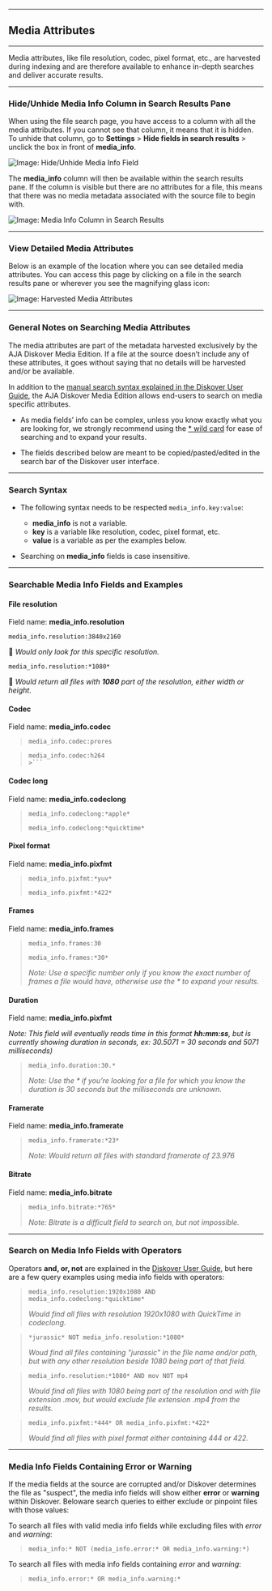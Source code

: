 ___
## Media Attributes
___

Media attributes, like file resolution, codec, pixel format, etc., are harvested during indexing and are therefore available to enhance in-depth searches and deliver accurate results.

___
### Hide/Unhide Media Info Column in Search Results Pane

When using the file search page, you have access to a column with all the media attributes. If you cannot see that column, it means that it is hidden. To unhide that column, go to  **Settings**  >  **Hide fields in search results**  > unclick the box in front of  **media_info**.

![Image: Hide/Unhide Media Info Field](images/image_aja_edition_mediainfo_hide_unhide_column.png)

The  **media_info** column will then be available within the search results pane. If the column is visible but there are no attributes for a file, this means that there was no media metadata associated with the source file to begin with.

![Image: Media Info Column in Search Results](images/image_aja_edition_mediainfo_column_in_search_results_pane.png)

___
### View Detailed Media Attributes

Below is an example of the location where you can see detailed media attributes. You can access this page by clicking on a file in the search results pane or wherever you see the magnifying glass icon:

![Image: Harvested Media Attributes](images/image_aja_edition_media_info_file_attributes.png)

___
### General Notes on Searching Media Attributes

The media attributes are part of the metadata harvested exclusively by the AJA Diskover Media Edition. If a file at the source doesn’t include any of these attributes, it goes without saying that no details will be harvested and/or be available.

In addition to the [manual search syntax explained in the Diskover User Guide](https://docs.diskoverdata.com/diskover_user_guide/#search_syntax), the AJA Diskover Media Edition allows end-users to search on media specific attributes.

- As media fields’ info can be complex, unless you know exactly what you are looking for, we strongly recommend using the [* wild card](https://docs.diskoverdata.com/diskover_user_guide/#wild-card) for ease of searching and to expand your results.

- The fields described below are meant to be copied/pasted/edited in the search bar of the Diskover user interface.

___
### Search Syntax

- The following syntax needs to be respected `media_info.key:value`:
    * **media_info** is not a variable.
    * **key** is a variable like resolution, codec, pixel format, etc.
    * **value** is a variable as per the examples below.

- Searching on **media_info** fields is case insensitive.

___
### Searchable Media Info Fields and Examples

#### File resolution
Field name: **media_info.resolution**

```
media_info.resolution:3840x2160
```
   🔎 _Would only look for this specific resolution._


```
media_info.resolution:*1080*
``` 
   🔎 _Would return all files with **1080** part of the resolution, either width or height._

#### Codec
Field name: **media_info.codec**
> ```
> media_info.codec:prores
> ```

>```
> media_info.codec:h264
> >```

#### Codec long
Field name: **media_info.codeclong**
>`media_info.codeclong:*apple*`
>
>`media_info.codeclong:*quicktime*`

#### Pixel format
Field name: **media_info.pixfmt**
>`media_info.pixfmt:*yuv*`
>
>`media_info.pixfmt:*422*`

#### Frames
Field name: **media_info.frames**
>`media_info.frames:30`
>
>`media_info.frames:*30*`
>
> _Note: Use a specific number only if you know the exact number of frames a file would have, otherwise use the * to expand your results._

#### Duration
Field name: **media_info.pixfmt**

_Note: This field will eventually reads time in this format **hh:mm:ss**, but is currently showing duration in seconds, ex: 30.5071 = 30 seconds and 5071 milliseconds)_

>`media_info.duration:30.*`
>
>_Note: Use the * if you’re looking for a file for which you know the duration is 30 seconds but the milliseconds are unknown._

#### Framerate
Field name: **media_info.framerate**
>`media_info.framerate:*23*`
>
>_Note: Would return all files with standard framerate of 23.976_

#### Bitrate
Field name: **media_info.bitrate**
>`media_info.bitrate:*765*`
>
>_Note: Bitrate is a difficult field to search on, but not impossible._

___
### Search on Media Info Fields with Operators
Operators **and, or, not** are explained in the [Diskover User Guide](https://docs.diskoverdata.com/diskover_user_guide/#operators), but here are a few query examples using media info fields with operators:

>`media_info.resolution:1920x1080 AND media_info.codeclong:*quicktime*`
>
>_Would find all files with resolution 1920x1080 with QuickTime in codeclong._
 

>`*jurassic* NOT media_info.resolution:*1080*`
>
>_Woud find all files containing "jurassic" in the file name and/or path, but with any other resolution beside 1080 being part of that field._
 

>`media_info.resolution:*1080* AND mov NOT mp4`
>
>_Would find all files with 1080 being part of the resolution and with file extension .mov, but would exclude file extension .mp4 from the results._
 

>`media_info.pixfmt:*444* OR media_info.pixfmt:*422*`
>
>_Would find all files with pixel format either containing 444 or 422._

___
### Media Info Fields Containing Error or Warning

If the media fields at the source are corrupted and/or Diskover determines the file as "suspect", the media info fields will show either **error** or **warning** within Diskover. Beloware search queries to either exclude or pinpoint files with those values:

To search all files with valid media info fields while excluding files with *error* and *warning*:
>`media_info:* NOT (media_info.error:* OR media_info.warning:*)`

To search all files with media info fields containing *error* and *warning*:
>`media_info.error:* OR media_info.warning:*`
